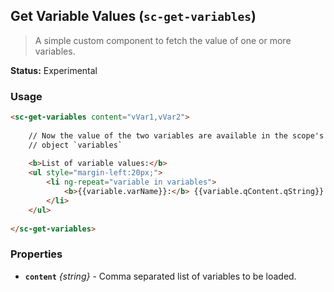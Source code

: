## Get Variable Values (`sc-get-variables`)

> A simple custom component to fetch the value of one or more variables.

**Status:** Experimental

### Usage

```html
<sc-get-variables content="vVar1,vVar2">
	
	// Now the value of the two variables are available in the scope's 
	// object `variables`
	
	<b>List of variable values:</b>
    <ul style="margin-left:20px;">
        <li ng-repeat="variable in variables">
            <b>{{variable.varName}}:</b> {{variable.qContent.qString}}
        </li>
    </ul>
	
</sc-get-variables>
```

### Properties

- **`content`** *{string}* - Comma separated list of variables to be loaded.
